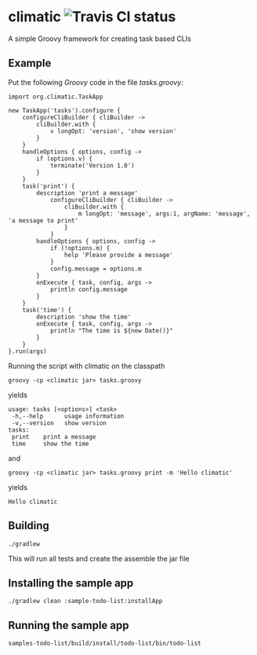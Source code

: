 climatic ![Travis CI status](https://api.travis-ci.org/climatic/climatic.png)
========

A simple Groovy framework for creating task based CLIs

Example
-------

Put the following *Groovy* code in the file _tasks.groovy_:

    import org.climatic.TaskApp

    new TaskApp('tasks').configure {
        configureCliBuilder { cliBuilder ->
            cliBuilder.with {
                v longOpt: 'version', 'show version'
            }
        }
        handleOptions { options, config ->
            if (options.v) {
                terminate('Version 1.0')
            }
        }
        task('print') {
            description 'print a message'
                configureCliBuilder { cliBuilder ->
                    cliBuilder.with {
                        m longOpt: 'message', args:1, argName: 'message', 'a message to print'
                    }
                }
            handleOptions { options, config ->
                if (!options.m) {
                    help 'Please provide a message'
                }
                config.message = options.m
            }
            onExecute { task, config, args ->
                println config.message
            }
        }
        task('time') {
            description 'show the time'
            onExecute { task, config, args ->
                println "The time is ${new Date()}"
            }
        }
    }.run(args)


Running the script with climatic on the classpath

    groovy -cp <climatic jar> tasks.groovy

yields

    usage: tasks [<options>] <task>
     -h,--help      usage information
     -v,--version   show version
    tasks:
     print    print a message
     time     show the time


and

    groovy -cp <climatic jar> tasks.groovy print -m 'Hello climatic'

yields

    Hello climatic



Building
--------

    ./gradlew
This will run all tests and create the assemble the jar file

Installing the sample app
-------------------------

    ./gradlew clean :sample-todo-list:installApp

Running the sample app
----------------------

    samples-todo-list/build/install/todo-list/bin/todo-list
